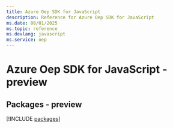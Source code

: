 ```yaml
---
title: Azure Oep SDK for JavaScript
description: Reference for Azure Oep SDK for JavaScript
ms.date: 08/01/2025
ms.topic: reference
ms.devlang: javascript
ms.service: oep
---
```

# Azure Oep SDK for JavaScript - preview
## Packages - preview
[!INCLUDE [packages](oep-index.md)]